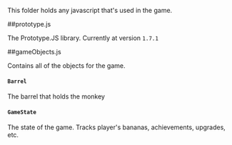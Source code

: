 This folder holds any javascript that's used in the game.

##prototype.js

The Prototype.JS library. Currently at version `1.7.1`

##gameObjects.js

Contains all of the objects for the game.


#### `Barrel`
The barrel that holds the monkey

#### `GameState`
The state of the game. Tracks player's bananas, achievements, upgrades, etc.

